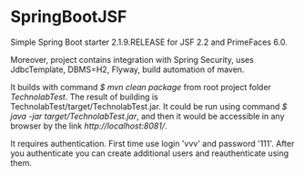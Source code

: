# SpringBootJSF
Simple Spring Boot starter 2.1.9.RELEASE for JSF 2.2 and PrimeFaces 6.0. 

Moreover, project contains integration with Spring Security, uses JdbcTemplate, DBMS=H2, Flyway, build automation of maven.

It builds with command *$ mvn clean package* from root project folder *TechnolabTest*. The result of building is TechnolabTest/target/TechnolabTest.jar. It could be run using command *$ java -jar target/TechnolabTest.jar*, and then it would be accessible in any browser by the link *http://localhost:8081/*. 

It requires authentication. First time use login 'vvv' and password '111'. After you authenticate you can create additional users and reauthenticate using them.
